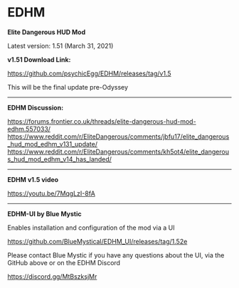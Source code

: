 # EDHM
**Elite Dangerous HUD Mod**

Latest version: 1.51 (March 31, 2021)

**v1.51 Download Link:**

https://github.com/psychicEgg/EDHM/releases/tag/v1.5

This will be the final update pre-Odyssey

-------------------------------------------------------------------------
**EDHM Discussion:**

https://forums.frontier.co.uk/threads/elite-dangerous-hud-mod-edhm.557033/
https://www.reddit.com/r/EliteDangerous/comments/jbfu17/elite_dangerous_hud_mod_edhm_v131_update/
https://www.reddit.com/r/EliteDangerous/comments/kh5ot4/elite_dangerous_hud_mod_edhm_v14_has_landed/


-------------------------------------------------------------------------
**EDHM v1.5 video**

https://youtu.be/7MqgLzI-8fA

-------------------------------------------------------------------------
**EDHM-UI by Blue Mystic**

Enables installation and configuration of the mod via a UI

https://github.com/BlueMystical/EDHM_UI/releases/tag/1.52e

Please contact Blue Mystic if you have any questions about the UI, via the GitHub above or on the EDHM Discord

https://discord.gg/MtBszksjMr
